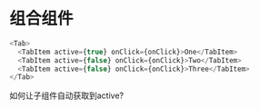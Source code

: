 
# 组合组件


```js
<Tab>
  <TabItem active={true} onClick={onClick}>One</TabItem>
  <TabItem active={false} onClick={onClick}>Two</TabItem>
  <TabItem active={false} onClick={onClick}>Three</TabItem>
</Tab>
```
如何让子组件自动获取到active?

<!--
在 children 里的每个直接子节点上调用一个函数，并将 this 设置为 thisArg。如果 children 是一个数组，它将被遍历并为数组中的每个子节点调用该函数。如果子节点为 null 或是 undefined，则此方法将返回 null 或是 undefined，而不会返回数组。
-->
